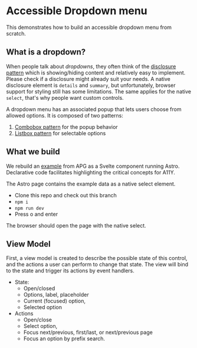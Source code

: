 # Accessible Dropdown menu

This demonstrates how to build an accessible dropdown menu from scratch.

## What is a dropdown?

When people talk about _dropdowns_, they often think of the [disclosure pattern] which is showing/hiding content and relatively easy to implement.
Please check if a disclosure might already suit your needs.
A native disclosure element is `details` and `summary`, but unfortunately, browser support for styling still has some limitations.
The same applies for the native `select`, that's why people want custom controls.

A dropdown menu has an associated popup that lets users choose from allowed options. It is composed of two patterns:

1. [Combobox pattern] for the popup behavior
2. [Listbox pattern] for selectable options

[combobox pattern]: https://www.w3.org/WAI/ARIA/apg/patterns/combobox/
[disclosure pattern]: https://www.w3.org/WAI/ARIA/apg/patterns/disclosure/
[listbox pattern]: https://www.w3.org/WAI/ARIA/apg/patterns/listbox/

## What we build

We rebuild an [example] from APG as a Svelte component running Astro.
Declarative code facilitates highlighting the critical concepts for A11Y.

The Astro page contains the example data as a native select element.

- Clone this repo and check out this branch
- `npm i`
- `npm run dev`
- Press o and enter

The browser should open the page with the native select.

[example]: https://www.w3.org/WAI/ARIA/apg/patterns/combobox/examples/combobox-select-only/

## View Model

First, a view model is created to describe the possible state of this control, and the actions a user can perform to change that state.
The view will bind to the state and trigger its actions by event handlers.

- State:
  - Open/closed
  - Options, label, placeholder
  - Current (focused) option,
  - Selected option
- Actions
  - Open/close
  - Select option,
  - Focus next/previous, first/last, or next/previous page
  - Focus an option by prefix search.
